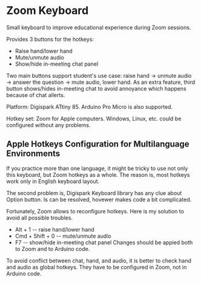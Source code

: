 # Zoom Keyboard
Small keyboard to improve educational experience during Zoom sessions.

Provides 3 buttons for the hotkeys:
* Raise hand/lower hand
* Mute/unmute audio
* Show/hide in-meeting chat panel

Two main buttons support student's use case: raise hand → unmute audio → answer the question → mute audio, lower hand.
As an extra feature, third button shows/hides in-meeting chat to avoid annoyance which happens because of chat allerts.

Platform: Digispark ATtiny 85.
Arduino Pro Micro is also supported.

Hotkey set: Zoom for Apple computers.
Windows, Linux, etc. could be configured without any problems.

## Apple Hotkeys Configuration for Multilanguage Environments
If you practice more than one language, it might be tricky to use not only this keyboard, but Zoom hotkeys as a whole. The reason is, most hotkeys work only in English keyboard layout.

The second problem is, Digispark Keyboard library has any clue about Option button. Is can be resolved, hovewer makes code a bit complicated.

Fortunately, Zoom allows to reconfigure hotkeys. Here is my solution to avoid all possible troubles.
* Alt + 1 -- raise hand/lower hand
* Cmd + Shift + 0 -- mute/unmute audio
* F7 -- show/hide in-meeting chat panel
Changes should be appied both to Zoom and to Arduino code.

To avoid conflict between chat, hand, and audio, it is better to check hand and audio as global hotkeys. They have to be configured in Zoom, not in Arduino code.
